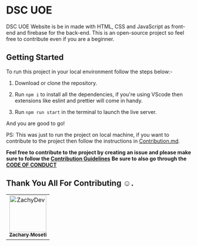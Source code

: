 # DSC UOE

DSC UOE Website is be in  made with HTML, CSS and JavaScript as front-end and firebase for the back-end. This is an open-source project so feel free to contribute even if you are a beginner.

## Getting Started

To run this project in your local environment follow the steps below:-

1. Download or clone the repository.

2. Run `npm i` to install all the dependencies, if you're using VScode then extensions like eslint and prettier will come in handy.

3. Run `npm run start` in the terminal to launch the live server.

And you are good to go!

PS: This was just to run the project on local machine, if you want to contribute to the project then follow the instructions in [Contribution.md](Contribution.md).

**Feel free to contribute to the project by creating an issue and please make sure to follow the [Contribution Guidelines](Contribution.md)**
**Be sure to also go through the [CODE OF CONDUCT](CODE_OF_CONDUCT.md)**


## Thank You All For Contributing :relaxed:.

<!-- readme: contributors -start --> 
<table>
<tr>
    <td align="center">
        <a href="https://github.com/ZachyDev">
            <img src="https://avatars3.githubusercontent.com/u/44673237?v=4" width="100;" alt="ZachyDev"/>
            <br />
            <sub><b>Zachary Moseti</b></sub>
        </a>
    </td></tr>
</table>
<!-- readme: contributors -end -->
